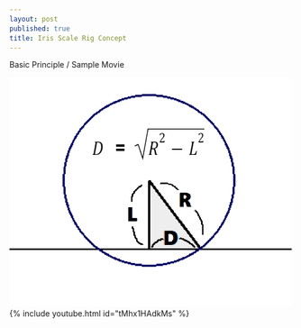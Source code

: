 ```yaml
---
layout: post
published: true
title: Iris Scale Rig Concept
---
```


Basic Principle / Sample Movie

<img src="/images/Iris_Scale_Basic_Principle.png"/> 
{% include youtube.html id="tMhx1HAdkMs" %}



<script src="https://gist.github.com/ki68/a789a57f3d8e5c06d00dadf0e47a55ab.js"></script>

